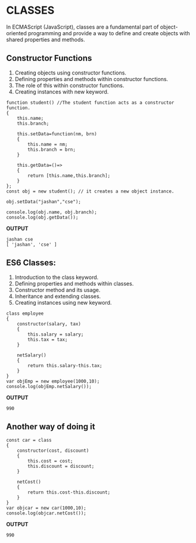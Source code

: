 # CLASSES
In ECMAScript (JavaScript), classes are a fundamental part of object-oriented programming and provide a way to define and create objects with shared properties and methods.

## Constructor Functions

1. Creating objects using constructor functions.
2. Defining properties and methods within constructor functions.
3. The role of this within constructor functions.
4. Creating instances with new keyword.

```
function student() //The student function acts as a constructor function.
{
    this.name;
    this.branch;

    this.setData=function(nm, brn)
    {
        this.name = nm;
        this.branch = brn;
    }

    this.getData=()=>
    {
        return [this.name,this.branch];
    }
};
const obj = new student(); // it creates a new object instance.

obj.setData("jashan","cse");

console.log(obj.name, obj.branch);
console.log(obj.getData());
```

**OUTPUT**
```
jashan cse
[ 'jashan', 'cse' ]
```

## ES6 Classes:

1. Introduction to the class keyword.
2. Defining properties and methods within classes.
3. Constructor method and its usage.
4. Inheritance and extending classes.
5. Creating instances using new keyword.


```
class employee
{
    constructor(salary, tax)
    {
        this.salary = salary;
        this.tax = tax;
    }

    netSalary()
    {
        return this.salary-this.tax;
    }
}
var objEmp = new employee(1000,10);
console.log(objEmp.netSalary());
```

**OUTPUT**
```
990
```

## Another way of doing it

```
const car = class
{
    constructor(cost, discount)
    {
        this.cost = cost;
        this.discount = discount;
    }

    netCost()
    {
        return this.cost-this.discount;
    }
}
var objcar = new car(1000,10);
console.log(objcar.netCost());
```

**OUTPUT**
```
990
```
